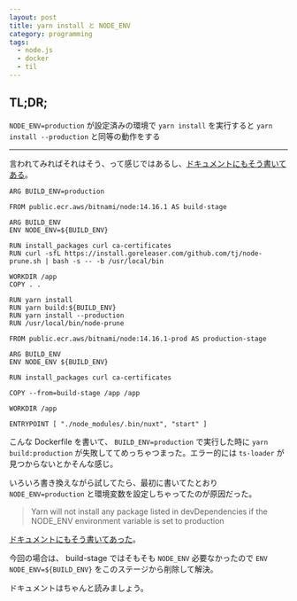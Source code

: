 ```yaml
---
layout: post
title: yarn install と NODE_ENV
category: programming
tags:
  - node.js
  - docker
  - til
---
```


## TL;DR; 

`NODE_ENV=production` が設定済みの環境で `yarn install` を実行すると `yarn install --production` と同等の動作をする

---

言われてみればそれはそう、って感じではあるし、[ドキュメントにもそう書いてある](https://classic.yarnpkg.com/en/docs/cli/install#toc-yarn-install-production-true-false)。


```docker
ARG BUILD_ENV=production

FROM public.ecr.aws/bitnami/node:14.16.1 AS build-stage

ARG BUILD_ENV
ENV NODE_ENV=${BUILD_ENV}

RUN install_packages curl ca-certificates
RUN curl -sfL https://install.goreleaser.com/github.com/tj/node-prune.sh | bash -s -- -b /usr/local/bin

WORKDIR /app
COPY . .

RUN yarn install
RUN yarn build:${BUILD_ENV}
RUN yarn install --production
RUN /usr/local/bin/node-prune

FROM public.ecr.aws/bitnami/node:14.16.1-prod AS production-stage

ARG BUILD_ENV
ENV NODE_ENV ${BUILD_ENV}

RUN install_packages curl ca-certificates

COPY --from=build-stage /app /app

WORKDIR /app

ENTRYPOINT [ "./node_modules/.bin/nuxt", "start" ]
```

こんな Dockerfile を書いて、 `BUILD_ENV=production` で実行した時に `yarn build:production` が失敗しててめっちゃつまった。エラー的には `ts-loader` が見つからないとかそんな感じ。

いろいろ書き換えながら試してたら、最初に書いてたとおり `NODE_ENV=production` と環境変数を設定しちゃってたのが原因だった。

> Yarn will not install any package listed in devDependencies if the NODE_ENV environment variable is set to production

[ドキュメントにもそう書いてあった](https://classic.yarnpkg.com/en/docs/cli/install#toc-yarn-install-production-true-false)。


今回の場合は、 build-stage ではそもそも `NODE_ENV` 必要なかったので `ENV NODE_ENV=${BUILD_ENV}` をこのステージから削除して解決。

ドキュメントはちゃんと読みましょう。
